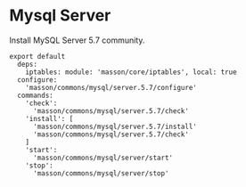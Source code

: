 
# Mysql Server

Install MySQL Server 5.7 community.

    export default
      deps:
        iptables: module: 'masson/core/iptables', local: true
      configure:
        'masson/commons/mysql/server.5.7/configure'
      commands:
        'check':
          'masson/commons/mysql/server.5.7/check'
        'install': [
          'masson/commons/mysql/server.5.7/install'
          'masson/commons/mysql/server.5.7/check'
        ]
        'start':
          'masson/commons/mysql/server/start'
        'stop':
          'masson/commons/mysql/server/stop'

